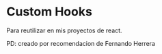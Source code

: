 # Custom Hooks
Para reutilizar en mis proyectos de react.

PD: creado por recomendacion de Fernando Herrera